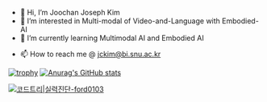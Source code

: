 - 👋 Hi, I’m Joochan Joseph Kim
- 👀 I’m interested in Multi-modal of Video-and-Language with Embodied-AI
- 🌱 I’m currently learning Multimodal AI and Embodied AI
<!-- - 💞️ I’m looking to collaborate on VL, Embodied-Ai research -->
- 📫 How to reach me @ jckim@bi.snu.ac.kr

<!---
TikaToka/TikaToka is a ✨ special ✨ repository because its `README.md` (this file) appears on your GitHub profile.
You can click the Preview link to take a look at your changes.
--->
[![trophy](https://github-profile-trophy.vercel.app/?username=TikaToka&theme=onedark)](https://github.com/ryo-ma/github-profile-trophy)
[![Anurag's GitHub stats](https://github-readme-stats.vercel.app/api?username=TikaToka)](https://github.com/anuraghazra/github-readme-stats)

[![코드트리|실력진단-ford0103](https://banner.codetree.ai/v1/banner/ford0103)](https://www.codetree.ai/profiles/ford0103)
